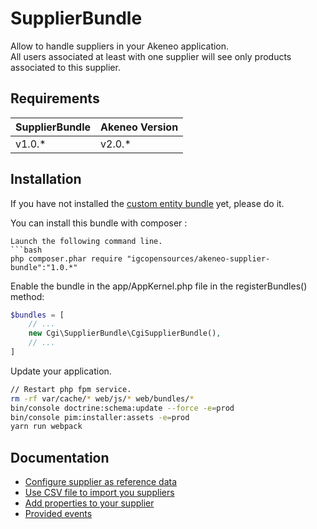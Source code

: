 # SupplierBundle

Allow to handle suppliers in your Akeneo application.  
All users associated at least with one supplier will see only products associated to this supplier.

## Requirements

| SupplierBundle       | Akeneo Version     |
| -------------------- | ------------------ |
| v1.0.*               | v2.0.*             |

## Installation

If you have not installed the [custom entity bundle](https://github.com/akeneo-labs/CustomEntityBundle) yet, please do it.

You can install this bundle with composer :

```
Launch the following command line.  
```bash
php composer.phar require "igcopensources/akeneo-supplier-bundle":"1.0.*"
```

Enable the bundle in the app/AppKernel.php file in the registerBundles() method:
  
```php
$bundles = [
    // ...
    new Cgi\SupplierBundle\CgiSupplierBundle(),
    // ...
]
```

Update your application.
```bash
// Restart php fpm service.
rm -rf var/cache/* web/js/* web/bundles/*
bin/console doctrine:schema:update --force -e=prod
bin/console pim:installer:assets -e=prod
yarn run webpack
```

## Documentation

- [Configure supplier as reference data](docs/reference-data-configuration.md)
- [Use CSV file to import you suppliers](docs/supplier-import-configuration.md)
- [Add properties to your supplier](docs/override-supplier.md)
- [Provided events](docs/events.md)
